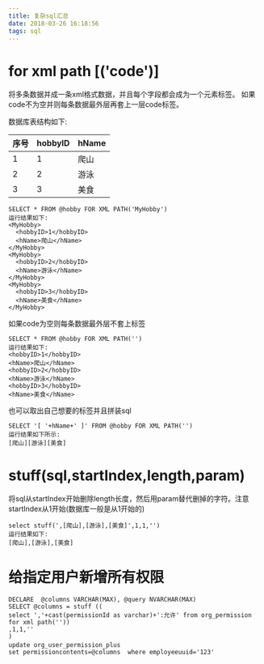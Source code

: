 ```yaml
---
title: 复杂sql汇总
date: 2018-03-26 16:18:56
tags: sql
---
```


# for xml path [('code')]
将多条数据并成一条xml格式数据，并且每个字段都会成为一个元素标签。
如果code不为空并则每条数据最外层再套上一层code标签。
<!--more-->
数据库表结构如下:

|序号| hobbyID |hName| 
| :--- | :--- | :--- |
|1   |  1      | 爬山|
|2   |  2      | 游泳|
|3   |  3      | 美食|

```
SELECT * FROM @hobby FOR XML PATH('MyHobby')
运行结果如下:
<MyHobby>
  <hobbyID>1</hobbyID>
  <hName>爬山</hName>
</MyHobby>
<MyHobby>
  <hobbyID>2</hobbyID>
  <hName>游泳</hName>
</MyHobby>
<MyHobby>
  <hobbyID>3</hobbyID>
  <hName>美食</hName>
</MyHobby>
```
如果code为空则每条数据最外层不套上标签
```
SELECT * FROM @hobby FOR XML PATH('')
运行结果如下:
<hobbyID>1</hobbyID>
<hName>爬山</hName>
<hobbyID>2</hobbyID>
<hName>游泳</hName>
<hobbyID>3</hobbyID>
<hName>美食</hName>
```

也可以取出自己想要的标签并且拼装sql
```
SELECT '[ '+hName+' ]' FROM @hobby FOR XML PATH('')
运行结果如下所示:
[爬山][游泳][美食]
```

# stuff(sql,startIndex,length,param)

将sql从startIndex开始删除length长度，然后用param替代删掉的字符。注意startIndex从1开始(数据库一般是从1开始的)
```
select stuff(',[爬山],[游泳],[美食]',1,1,'')
运行结果如下: 
[爬山],[游泳],[美食]

```

# 给指定用户新增所有权限 
```
DECLARE  @columns VARCHAR(MAX), @query NVARCHAR(MAX)
SELECT @columns = stuff ((
select ','+cast(permissionId as varchar)+':允许' from org_permission for xml path(''))
,1,1,''
)
update org_user_permission_plus　
set permissioncontents=@columns  where employeeuuid='123'
```


